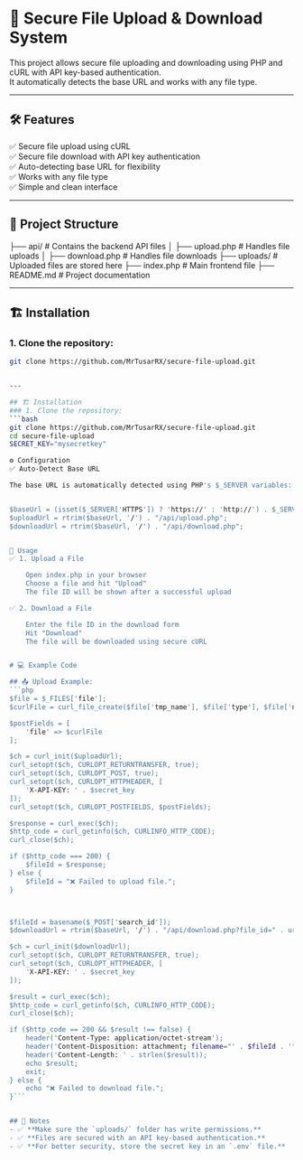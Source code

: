 # 🚀 Secure File Upload & Download System  

This project allows secure file uploading and downloading using PHP and cURL with API key-based authentication.  
It automatically detects the base URL and works with any file type.  

---

## 🛠️ Features  
✅ Secure file upload using cURL  
✅ Secure file download with API key authentication  
✅ Auto-detecting base URL for flexibility  
✅ Works with any file type  
✅ Simple and clean interface  

---

## 📂 Project Structure  
├── api/ # Contains the backend API files │ ├── upload.php # Handles file uploads │ ├── download.php # Handles file downloads ├── uploads/ # Uploaded files are stored here ├── index.php # Main frontend file ├── README.md # Project documentation



---

## 🏗️ Installation  
### 1. Clone the repository:  
```bash
git clone https://github.com/MrTusarRX/secure-file-upload.git


---

## 🏗️ Installation  
### 1. Clone the repository:  
```bash
git clone https://github.com/MrTusarRX/secure-file-upload.git
cd secure-file-upload
SECRET_KEY="mysecretkey"

⚙️ Configuration
✅ Auto-Detect Base URL

The base URL is automatically detected using PHP's $_SERVER variables:


$baseUrl = (isset($_SERVER['HTTPS']) ? 'https://' : 'http://') . $_SERVER['HTTP_HOST'] . dirname($_SERVER['SCRIPT_NAME']);
$uploadUrl = rtrim($baseUrl, '/') . "/api/upload.php";
$downloadUrl = rtrim($baseUrl, '/') . "/api/download.php";


🚀 Usage
✅ 1. Upload a File

    Open index.php in your browser
    Choose a file and hit "Upload"
    The file ID will be shown after a successful upload

✅ 2. Download a File

    Enter the file ID in the download form
    Hit "Download"
    The file will be downloaded using secure cURL


# 💻 Example Code

## 📤 Upload Example:
```php
$file = $_FILES['file'];  
$curlFile = curl_file_create($file['tmp_name'], $file['type'], $file['name']);  

$postFields = [  
    'file' => $curlFile  
];  

$ch = curl_init($uploadUrl);  
curl_setopt($ch, CURLOPT_RETURNTRANSFER, true);  
curl_setopt($ch, CURLOPT_POST, true);  
curl_setopt($ch, CURLOPT_HTTPHEADER, [  
    'X-API-KEY: ' . $secret_key  
]);  
curl_setopt($ch, CURLOPT_POSTFIELDS, $postFields);  

$response = curl_exec($ch);  
$http_code = curl_getinfo($ch, CURLINFO_HTTP_CODE);  
curl_close($ch);  

if ($http_code === 200) {  
    $fileId = $response;  
} else {  
    $fileId = "❌ Failed to upload file.";  
}  



$fileId = basename($_POST['search_id']);  
$downloadUrl = rtrim($baseUrl, '/') . "/api/download.php?file_id=" . urlencode($fileId);  

$ch = curl_init($downloadUrl);  
curl_setopt($ch, CURLOPT_RETURNTRANSFER, true);  
curl_setopt($ch, CURLOPT_HTTPHEADER, [  
    'X-API-KEY: ' . $secret_key  
]);  

$result = curl_exec($ch);  
$http_code = curl_getinfo($ch, CURLINFO_HTTP_CODE);  
curl_close($ch);  

if ($http_code == 200 && $result !== false) {  
    header('Content-Type: application/octet-stream');  
    header('Content-Disposition: attachment; filename="' . $fileId . '"');  
    header('Content-Length: ' . strlen($result));  
    echo $result;  
    exit;  
} else {  
    echo "❌ Failed to download file.";  
}```


## 🧠 Notes  
- ✅ **Make sure the `uploads/` folder has write permissions.**  
- ✅ **Files are secured with an API key-based authentication.**  
- ✅ **For better security, store the secret key in an `.env` file.**  


